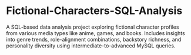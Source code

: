 # Fictional-Characters-SQL-Analysis
A SQL-based data analysis project exploring fictional character profiles from various media types like anime, games, and books. Includes insights into genre trends, role-alignment combinations, backstory richness, and personality diversity using intermediate-to-advanced MySQL queries.
